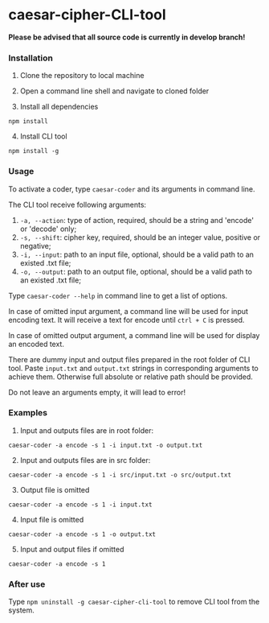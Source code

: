 # caesar-cipher-CLI-tool

__Please be advised that all source code is currently in develop branch!__

### Installation

1. Clone the repository to local machine

2. Open a command line shell and navigate to cloned folder

3. Install all dependencies

  ```npm install```

4. Install CLI tool

  ```npm install -g```

### Usage

To activate a coder, type ```caesar-coder``` and its arguments in command line.

The CLI tool receive following arguments:
 1. ```-a, --action```: type of action, required, should be a string and 'encode' or 'decode' only;
 2. ```-s, --shift```: cipher key, required, should be an integer value, positive or negative;
 3. ```-i, --input```: path to an input file, optional, should be a valid path to an existed .txt file;
 4. ```-o, --output```: path to an output file, optional, should be a valid path to an existed .txt file;

Type ```caesar-coder --help``` in command line to get a list of options.

In case of omitted input argument, a command line will be used for input encoding text. It will receive a text for encode until ```ctrl + C``` is pressed.

In case of omitted output argument, a command line will be used for display an encoded text.

There are dummy input and output files prepared in the root folder of CLI tool. Paste ```input.txt``` and ```output.txt``` strings in corresponding arguments to achieve them. Otherwise full absolute or relative path should be provided.

Do not leave an arguments empty, it will lead to error!

### Examples

1. Input and outputs files are in root folder:

```caesar-coder -a encode -s 1 -i input.txt -o output.txt```

2. Input and outputs files are in src folder:

```caesar-coder -a encode -s 1 -i src/input.txt -o src/output.txt```

3. Output file is omitted

```caesar-coder -a encode -s 1 -i input.txt```

4. Input file is omitted

```caesar-coder -a encode -s 1 -o output.txt```

5. Input and output files if omitted

```caesar-coder -a encode -s 1```

### After use

Type ```npm uninstall -g caesar-cipher-cli-tool``` to remove CLI tool from the system.
